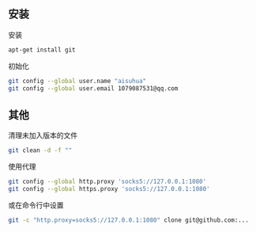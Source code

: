 ## 安装

安装

```sh
apt-get install git
```

初始化

```sh
git config --global user.name "aisuhua"
git config --global user.email 1079087531@qq.com
```

## 其他

清理未加入版本的文件

```sh
git clean -d -f ""
```

使用代理

```sh
git config --global http.proxy 'socks5://127.0.0.1:1080'
git config --global https.proxy 'socks5://127.0.0.1:1080'
```

或在命令行中设置

```sh
git -c "http.proxy=socks5://127.0.0.1:1080" clone git@github.com:...
```
